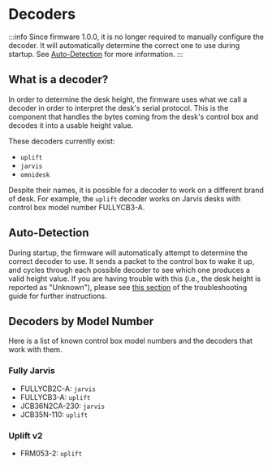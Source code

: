 # Decoders

:::info
Since firmware 1.0.0, it is no longer required to manually configure the decoder. It will automatically determine the correct one to use during startup. See [Auto-Detection](#auto-detection) for more information.
:::

## What is a decoder?

In order to determine the desk height, the firmware uses what we call a decoder in order to interpret the desk's serial protocol. This is the component that handles the bytes coming from the desk's control box and decodes it into a usable height value.

These decoders currently exist:

- `uplift`
- `jarvis`
- `omnidesk`

Despite their names, it is possible for a decoder to work on a different brand of desk. For example, the `uplift` decoder works on Jarvis desks with control box model number FULLYCB3-A.

## Auto-Detection

During startup, the firmware will automatically attempt to determine the correct decoder to use. It sends a packet to the control box to wake it up, and cycles through each possible decoder to see which one produces a valid height value. If you are having trouble with this (i.e., the desk height is reported as "Unknown"), please see [this section](../../troubleshooting.mdx#the-desk-height-is-not-being-reported-properly) of the troubleshooting guide for further instructions.

## Decoders by Model Number

Here is a list of known control box model numbers and the decoders that work with them.

### Fully Jarvis

- FULLYCB2C-A: `jarvis`
- FULLYCB3-A: `uplift`
- JCB36N2CA-230: `jarvis`
- JCB35N-110: `uplift`

### Uplift v2

- FRM053-2: `uplift`